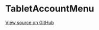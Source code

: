 # TabletAccountMenu

[View source on GitHub](https://github.com/DestillApp/main/blob/main/frontend/src/layout/TabletAccountMenu.vue)
